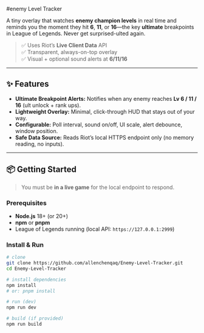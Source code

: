 #enemy Level Tracker 

A tiny overlay that watches **enemy champion levels** in real time and reminds you the moment they hit **6**, **11**, or **16**—the key **ultimate** breakpoints in League of Legends. Never get surprised-ulted again.

> ✅ Uses Riot’s **Live Client Data** API  
> ✅ Transparent, always-on-top overlay  
> ✅ Visual + optional sound alerts at **6/11/16**

---

## ✨ Features

- **Ultimate Breakpoint Alerts:** Notifies when any enemy reaches **Lv 6 / 11 / 16** (ult unlock + rank ups).
- **Lightweight Overlay:** Minimal, click-through HUD that stays out of your way.
- **Configurable:** Poll interval, sound on/off, UI scale, alert debounce, window position.
- **Safe Data Source:** Reads Riot’s local HTTPS endpoint only (no memory reading, no inputs).

---

## 📦 Getting Started

> You must be **in a live game** for the local endpoint to respond.

### Prerequisites
- **Node.js** 18+ (or 20+)
- **npm** or **pnpm**
- League of Legends running (local API: `https://127.0.0.1:2999`)

### Install & Run

```bash
# clone
git clone https://github.com/allenchenqaq/Enemy-Level-Tracker.git
cd Enemy-Level-Tracker

# install dependencies
npm install
# or: pnpm install

# run (dev)
npm run dev

# build (if provided)
npm run build
